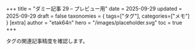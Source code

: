+++
title = "ダミー記事 29 – プレビュー用"
date = 2025-09-29
updated = 2025-09-29
draft = false
taxonomies = { tags=["タグ"], categories=["メモ"] }
[extra]
author = "etak64n"
hero = "/images/placeholder.svg"
toc = true
+++

タグの関連記事精度を確認します。

